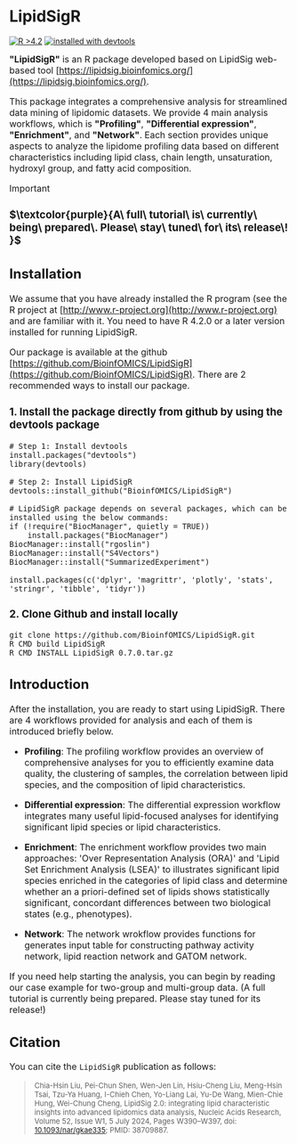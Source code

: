# LipidSigR
<!-- badges: start -->
[![R >4.2](https://img.shields.io/badge/R-%3E4.2-success.svg)](https://www.r-project.org/) 
<a href='#devtools'>![installed with devtools](https://img.shields.io/badge/installed%20with-devtools-blueviolet.svg)</a>
<!-- badges: end -->

<font size=3> **"LipidSigR"** is an R package developed based on LipidSig web-based tool 
[https://lipidsig.bioinfomics.org/](https://lipidsig.bioinfomics.org/). 

This package integrates a comprehensive analysis for streamlined data mining of 
lipidomic datasets. We provide 4 main analysis workflows, which is 
**"Profiling"**, **"Differential expression"**, **"Enrichment"**, and 
**"Network"**. Each section provides unique aspects to analyze the lipidome 
profiling data based on different characteristics including lipid class, 
chain length, unsaturation, hydroxyl group, and fatty acid composition.

> [!IMPORTANT]
> ### $\textcolor{purple}{A\ full\ tutorial\ is\ currently\ being\ prepared\. Please\ stay\ tuned\ for\ its\ release\!  }$

## Installation
We assume that you have already installed the R program (see the R project at 
[http://www.r-project.org](http://www.r-project.org)  and are familiar with it. 
You need to have R 4.2.0 or a later version installed for running LipidSigR.

Our package is available at the github 
[https://github.com/BioinfOMICS/LipidSigR](https://github.com/BioinfOMICS/LipidSigR). 
There are 2 recommended ways to install our package.

### 1. Install the package directly from github by using the devtools package
```(r)
# Step 1: Install devtools
install.packages("devtools")
library(devtools)

# Step 2: Install LipidSigR
devtools::install_github("BioinfOMICS/LipidSigR")

# LipidSigR package depends on several packages, which can be installed using the below commands:
if (!require("BiocManager", quietly = TRUE))
    install.packages("BiocManager")
BiocManager::install("rgoslin")
BiocManager::install("S4Vectors")
BiocManager::install("SummarizedExperiment")

install.packages(c('dplyr', 'magrittr', 'plotly', 'stats', 'stringr', 'tibble', 'tidyr'))
```

### 2. Clone Github and install locally
```(r)
git clone https://github.com/BioinfOMICS/LipidSigR.git
R CMD build LipidSigR
R CMD INSTALL LipidSigR_0.7.0.tar.gz
```
## Introduction
<font size=3> After the installation, you are ready to start using LipidSigR. There are 4 
workflows provided for analysis and each of them is introduced briefly below. 

* **Profiling**: The profiling workflow provides an overview of comprehensive 
analyses for you to efficiently examine data quality, the clustering of samples, 
the correlation between lipid species, and the composition of lipid characteristics.

* **Differential expression**: The differential expression workflow integrates 
many useful lipid-focused analyses for identifying significant lipid species or 
lipid characteristics.

* **Enrichment**: The enrichment workflow provides two main approaches: 
'Over Representation Analysis (ORA)' and 'Lipid Set Enrichment Analysis (LSEA)' 
to illustrates significant lipid species enriched in the categories of lipid 
class and determine whether an a priori-defined set of lipids shows 
statistically significant, concordant differences between two biological states 
(e.g., phenotypes).

* **Network**: The network wrokflow provides functions for generates input table 
for constructing pathway activity network, lipid reaction network and GATOM network.

If you need help starting the analysis, you can begin by reading our case 
example for two-group and multi-group data. (A full tutorial is currently being prepared. Please stay tuned for its release!)

## Citation
<font size=3> You can cite the `LipidSigR` publication as follows:

> <font size=2> Chia-Hsin Liu, Pei-Chun Shen, Wen-Jen Lin, Hsiu-Cheng Liu, Meng-Hsin Tsai, 
Tzu-Ya Huang, I-Chieh Chen, Yo-Liang Lai, Yu-De Wang, Mien-Chie Hung, Wei-Chung Cheng, 
LipidSig 2.0: integrating lipid characteristic insights into advanced lipidomics data analysis, 
Nucleic Acids Research, Volume 52, Issue W1, 5 July 2024, Pages W390–W397, 
doi: [10.1093/nar/gkae335](https://doi.org/10.1093/nar/gkae335); PMID: 38709887.
